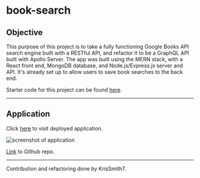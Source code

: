 # book-search

## Objective
This purpose of this project is to take a fully functioning Google Books API search engine built with a RESTful API, and refactor it to be a GraphQL API built with Apollo Server. The app was built using the MERN stack, with a React front end, MongoDB database, and Node.js/Express.js server and API. It's already set up to allow users to save book searches to the back end.

Starter code for this project can be found [here](https://github.com/coding-boot-camp/solid-broccoli).

---
## Application

Click [here](https://booksearching-app.herokuapp.com/) to visit deployed application.

![screenshot of application](./assets/images/screenshot.png)


[Link](https://github.com/KrisSmith7/book-search) to Github repo.

---

Contribution and refactoring done by KrisSmith7.
